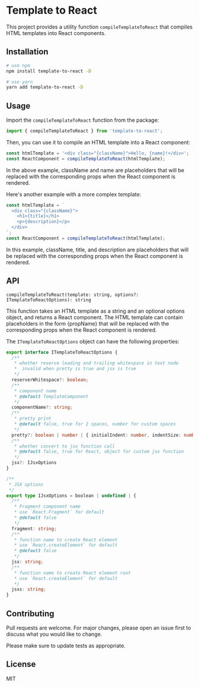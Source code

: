 # Template to React

This project provides a utility function `compileTemplateToReact` that compiles HTML templates into React components.

## Installation

```bash
# use npm
npm install template-to-react -D

# use yarn
yarn add template-to-react -D
```

## Usage
Import the `compileTemplateToReact` function from the package:

```js
import { compileTemplateToReact } from 'template-to-react';
```

Then, you can use it to compile an HTML template into a React component:

```js
const htmlTemplate = '<div class="{className}">Hello, {name}!</div>';
const ReactComponent = compileTemplateToReact(htmlTemplate);
```


In the above example, className and name are placeholders that will be replaced with the corresponding props when the React component is rendered.

Here's another example with a more complex template:
```js
const htmlTemplate = `
  <div class="{className}">
    <h1>{title}</h1>
    <p>{description}</p>
  </div>
`;
const ReactComponent = compileTemplateToReact(htmlTemplate);
```

In this example, className, title, and description are placeholders that will be replaced with the corresponding props when the React component is rendered.

## API
`compileTemplateToReact(template: string, options?: ITemplateToReactOptions): string`

This function takes an HTML template as a string and an optional options object, and returns a React component. The HTML template can contain placeholders in the form {propName} that will be replaced with the corresponding props when the React component is rendered.

The `ITemplateToReactOptions` object can have the following properties:
```ts
export interface ITemplateToReactOptions {
  /**
   * whether reserve leading and trailing whitespace in text node
   *  invalid when pretty is true and jsx is true
   */
  reserverWhitespace?: boolean;
  /**
   * component name
   * @default TemplateComponent
   */
  componentName?: string;
  /**
   * pretty print
   * @default false, true for 2 spaces, number for custom spaces
   */
  pretty?: boolean | number | { initialIndent: number, indentSize: number };
  /**
   * whether convert to jsx function call
   * @default false, true for React, object for custom jsx function
   */
  jsx?: IJsxOptions
}

/**
 * JSX options
 */
export type IJsxOptions = boolean | undefined | {
  /**
   * Fragment component name
   * use `React.Fragment` for default
   * @default false
   */
  fragment: string;
  /**
   * function name to create React element
   * use `React.createElement` for default
   * @default false
   */
  jsx: string;
  /**
   * function name to create React element root
   * use `React.createElement` for default
   */
  jsxs: string;
}
```

## Contributing
Pull requests are welcome. For major changes, please open an issue first to discuss what you would like to change.

Please make sure to update tests as appropriate.

## License
MIT

